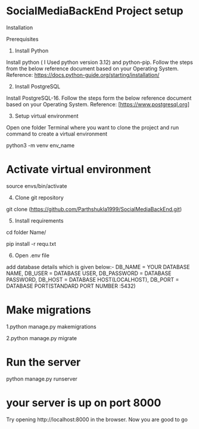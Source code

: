 # SocialMediaBackEnd Project setup

Installation

Prerequisites

1. Install Python

Install python ( I Used python version 3.12) and python-pip. Follow the steps from the below reference document based on your Operating System. Reference: https://docs.python-guide.org/starting/installation/

2. Install PostgreSQL

Install PostgreSQL-16. Follow the steps form the below reference document based on your Operating System. Reference: [https://www.postgresql.org]

3. Setup virtual environment

Open one folder Terminal where you want to clone the project and run command to create a virtual environment

python3 -m venv env_name


# Activate virtual environment
source envs/bin/activate

4. Clone git repository

git clone (https://github.com/Parthshukla1999/SocialMediaBackEnd.git)

5. Install requirements

cd folder Name/

pip install -r requ.txt

6. Open .env file 

add database details which is given below:-
DB_NAME = YOUR DATABASE NAME,
DB_USER = DATABASE USER,
DB_PASSWORD = DATABASE PASSWORD,
DB_HOST = DATABASE HOST(LOCALHOST),
DB_PORT = DATABASE PORT(STANDARD PORT NUMBER :5432)


# Make migrations
1.python manage.py makemigrations

2.python manage.py migrate

# Run the server
python manage.py runserver

# your server is up on port 8000
Try opening http://localhost:8000 in the browser. Now you are good to go





